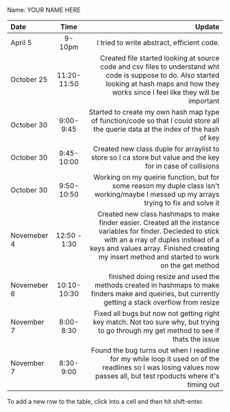 Name: YOUR NAME HERE

| Date        |     Time     |                                                                                                                                                                                                                                                   Update |
|:------------|:------------:|---------------------------------------------------------------------------------------------------------------------------------------------------------------------------------------------------------------------------------------------------------:|
| April 5     |    9-10pm    |                                                                                                                                                                                                               I tried to write abstract, efficient code. |
| October 25  | 11:20-11:50  |                                                         Created file started looking at source code and csv files to understand wht code is suppose to do. Also started looking at hash maps and how they works since I feel like they will be important |
| October 30  |  9:00-9:45   |                                                                                                                        Started to create my own hash map type of function/code so that I could store all the querie data at the index of the hash of key |
| October 30  |  9:45-10:00  |                                                                                                                                             Created new class duple for arraylist to store so I ca store but value and the key for in case of collisions |
| October 30  |  9:50-10:50  |                                                                                                                  Working on my queirie function, but for some reason my duple class isn't working/maybe I messed up my arrays trying to fix and solve it |
| Novemeber 4 | 12:50 - 1:30 | Created new class hashmaps to make finder easier. Created all the instance variables for finder. Decieded to stick with an a rray of duples instead of a keys and values array. Finished creating my insert method and started to work on the get method |
| Novemeber 6 | 10:10- 10:30 |                                                                                                     finished doing resize and used the methods created in hashmaps to make finders make and queiries, but currently getting a stack overflow from resize |
| November 7  |  8:00-8:30   |                                                                                                                   Fixed all bugs but now not getting right key match. Not too sure why, but trying to go through my get method to see if thats the issue |
| November 7  |  8:30-9:00   |                                                                                     Found the bug turns out when I readline for my while loop it used on of the readlines so I was losing values now passes all, but test rpoducts where it's timing out |


To add a new row to the table, click into a cell and then hit shift-enter.
